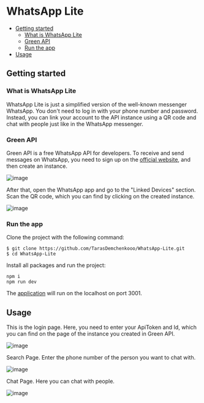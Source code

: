# WhatsApp Lite

* [Getting started](#getting-started)
  * [What is WhatsApp Lite](#what-is-whatsapp-lite)
  * [Green API](#green-api)
  * [Run the app](run-the-app)
* [Usage](#usage)

## Getting started

### What is WhatsApp Lite
WhatsApp Lite is just a simplified version of the well-known messenger WhatsApp. You don't need to log in with your phone number and password. Instead, you can link your account to the API instance using a QR code and chat with people just like in the WhatsApp messenger.

### Green API
Green API is a free WhatsApp API for developers. To receive and send messages on WhatsApp, you need to sign up on the [official website](https://green-api.com), and then create an instance.

![image](https://github.com/TarasDemchenkooo/WhatsApp-Lite/assets/111509370/6c315af6-b53f-48f0-ba0d-f4f0f0b4e071)

After that, open the WhatsApp app and go to the "Linked Devices" section. Scan the QR code, which you can find by clicking on the created instance.

![image](https://github.com/TarasDemchenkooo/WhatsApp-Lite/assets/111509370/905c649f-b8a8-4276-b172-8d79fedbae3d)

### Run the app
Clone the project with the following command:
```
$ git clone https://github.com/TarasDemchenkooo/WhatsApp-Lite.git
$ cd WhatsApp-Lite
```
Install all packages and run the project:
```
npm i
npm run dev
```
The [application](https://localhost:3001) will run on the localhost on port 3001.

## Usage
This is the login page. Here, you need to enter your ApiToken and Id, which you can find on the page of the instance you created in Green API.

![image](https://github.com/TarasDemchenkooo/WhatsApp-Lite/assets/111509370/536cce09-d2f4-4fbc-a2d4-71e542e55e66)

Search Page. Enter the phone number of the person you want to chat with.

![image](https://github.com/TarasDemchenkooo/WhatsApp-Lite/assets/111509370/8bab1d79-b432-4080-ad05-a8aa676d3077)

Chat Page. Here you can chat with people.

![image](https://github.com/TarasDemchenkooo/WhatsApp-Lite/assets/111509370/068fbe6a-b608-4cad-9533-9c52874cbecb)
